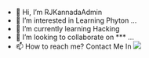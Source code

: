- 👋 Hi, I’m RJKannadaAdmin
- 👀 I’m interested in Learning Phyton ...
- 🌱 I’m currently learning Hacking
- 💞️ I’m looking to collaborate on *** ...
- 📫 How to reach me? Contact Me In <a href="https://t.me/RJ_KannadaAdmin" alt="Telegram!"> <img src="https://aleen42.github.io/badges/src/telegram.svg" /> </a>

<!---
RJKannadaAdmin/RJKannadaAdmin is a ✨ special ✨ repository because its `README.md` (this file) appears on your GitHub profile.
You can click the Preview link to take a look at your changes.
--->
